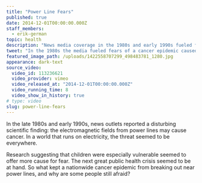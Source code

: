 ```yaml
---
title: "Power Line Fears"
published: true
date: 2014-12-01T00:00:00.000Z
staff_members:
  - erik-german
topic: health
description: "News media coverage in the 1980s and early 1990s fueled fears of a national cancer epidemic caused by power lines and generated a debate that still lingers today."
tweet: "In the 1980s the media fueled fears of a cancer epidemic caused by power lines, but was it true?"
featured_image_path: /uploads/1422558707299_498483781_1280.jpg
appearance: dark-text
source_video:
  video_id: 113236621
  video_provider: vimeo
  video_released_at: "2014-12-01T00:00:00.000Z"
  video_running_time: 8
  video_show_in_history: true
# type: video
slug: power-line-fears
---
```


In the late 1980s and early 1990s, news outlets reported a disturbing scientific finding: the electromagnetic fields from power lines may cause cancer. In a world that runs on electricity, the threat seemed to be everywhere.

Research suggesting that children were especially vulnerable seemed to offer more cause for fear. The next great public health crisis seemed to be at hand. So what kept a nationwide cancer epidemic from breaking out near power lines, and why are some people still afraid?

